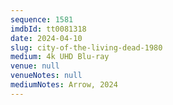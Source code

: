 ```yaml
---
sequence: 1581
imdbId: tt0081318
date: 2024-04-10
slug: city-of-the-living-dead-1980
medium: 4k UHD Blu-ray
venue: null
venueNotes: null
mediumNotes: Arrow, 2024
---
```

